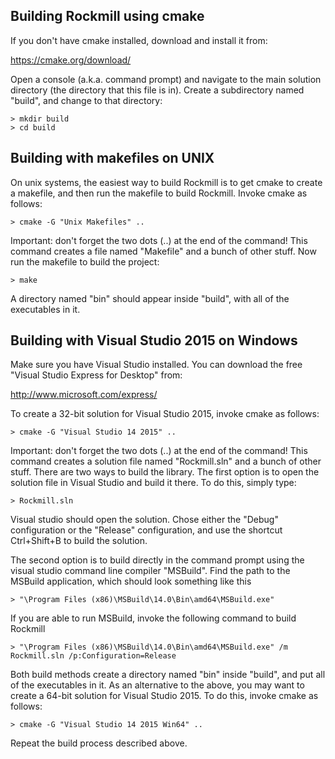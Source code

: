 Building Rockmill using cmake
-----------------------------
If you don't have cmake installed, download and install it from:

  <https://cmake.org/download/>

Open a console (a.k.a. command prompt) and navigate to the main solution directory (the directory that this file is in). Create a subdirectory named "build", and change to that directory:

    > mkdir build
    > cd build

Building with makefiles on UNIX
-------------------------------
On unix systems, the easiest way to build Rockmill is to get cmake to create a makefile, and then run the makefile to build Rockmill. Invoke cmake as follows:

    > cmake -G "Unix Makefiles" ..

Important: don't forget the two dots (..) at the end of the command! This command creates a file named "Makefile" and a bunch of other stuff. Now run the makefile to build the project: 

    > make

A directory named "bin" should appear inside "build", with all of the executables in it.

Building with Visual Studio 2015 on Windows
-------------------------------------------
Make sure you have Visual Studio installed. You can download the free "Visual Studio Express for Desktop" from:

   http://www.microsoft.com/express/ 

To create a 32-bit solution for Visual Studio 2015, invoke cmake as follows:

    > cmake -G "Visual Studio 14 2015" ..

Important: don't forget the two dots (..) at the end of the command! This command creates a solution file named "Rockmill.sln" and a bunch of other stuff. There are two ways to build the library. The first option is to open the solution file in Visual Studio and build it there. To do this, simply type:

    > Rockmill.sln

Visual studio should open the solution. Chose either the "Debug" configuration or the "Release" configuration, and use the shortcut Ctrl+Shift+B to build the solution. 

The second option is to build directly in the command prompt using the visual studio command line compiler "MSBuild". Find the path to the MSBuild application, which should look something like this

    > "\Program Files (x86)\MSBuild\14.0\Bin\amd64\MSBuild.exe"

If you are able to run MSBuild, invoke the following command to build Rockmill

    > "\Program Files (x86)\MSBuild\14.0\Bin\amd64\MSBuild.exe" /m Rockmill.sln /p:Configuration=Release 

Both build methods create a directory named "bin" inside "build", and put all of the executables in it. As an alternative to the above, you may want to create a 64-bit solution for Visual Studio 2015. To do this, invoke cmake as follows:

    > cmake -G "Visual Studio 14 2015 Win64" ..

Repeat the build process described above.
